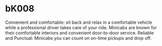 # bK008
Convenient and comfortable: sit back and relax in a comfortable vehicle while a professional driver takes care of your ride. Minicabs are known for their comfortable interiors and convenient door-to-door service.  Reliable and Punctual: Minicabs you can count on on-time pickups and drop off. 

